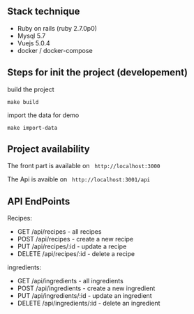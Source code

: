 ## Stack technique

- Ruby on rails (ruby 2.7.0p0)
- Mysql 5.7
- Vuejs 5.0.4
- docker / docker-compose

## Steps for init the project (developement)

build the project
```
make build
```

import the data for demo
```
make import-data
```

## Project availability

The front part is available on ``` http://localhost:3000```

The Api is avaible on ``` http://localhost:3001/api```


## API EndPoints

Recipes:
- GET /api/recipes - all recipes
- POST /api/recipes - create a new recipe
- PUT /api/recipes/:id - update a recipe
- DELETE /api/recipes/:id - delete a recipe

ingredients:
- GET /api/ingredients - all ingredients
- POST /api/ingredients - create a new ingredient
- PUT /api/ingredients/:id - update an ingredient
- DELETE /api/ingredients/:id - delete an ingredient